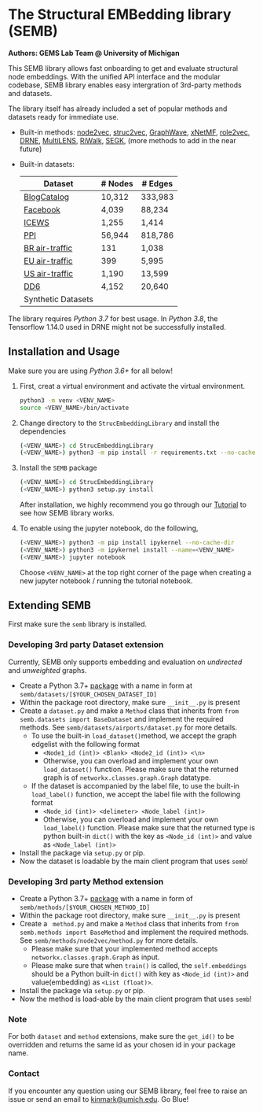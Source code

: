# The Structural EMBedding library (SEMB)

**Authors: GEMS Lab Team @ University of Michigan**

This SEMB library allows fast onboarding to get and evaluate structural node embeddings. With the unified API interface and the modular codebase, SEMB library enables easy intergration of 3rd-party methods and datasets.

The library itself has already included a set of popular methods and datasets ready for immediate use.

- Built-in methods: [node2vec](https://github.com/aditya-grover/node2vec), [struc2vec](https://github.com/leoribeiro/struc2vec), [GraphWave](https://github.com/snap-stanford/graphwave), [xNetMF](https://github.com/GemsLab/REGAL), [role2vec](https://github.com/benedekrozemberczki/role2vec), [DRNE](https://github.com/tadpole/DRNE), [MultiLENS](https://github.com/GemsLab/MultiLENS), [RiWalk](github.com/maxuewei2/RiWalk), [SEGK](https://github.com/giannisnik/segk), (more methods to add in the near future)

- Built-in datasets: 

  | Dataset                                                      | # Nodes | # Edges |
  | ------------------------------------------------------------ | ------- | ------- |
  | [BlogCatalog](http://snap.stanford.edu/node2vec/)            | 10,312  | 333,983 |
  | [Facebook](http://snap.stanford.edu/data/egonets-Facebook.html) | 4,039   | 88,234  |
  | [ICEWS](https://dataverse.harvard.edu/dataset.xhtml?persistentId=doi:10.7910/DVN/QI2T9A) | 1,255   | 1,414   |
  | [PPI](snap.stanford.edu/graphsage/)                          | 56,944  | 818,786 |
  | [BR air-traffic](https://github.com/leoribeiro/struc2vec/tree/master/graph) | 131     | 1,038   |
  | [EU air-traffic](https://github.com/leoribeiro/struc2vec/tree/master/graph) | 399     | 5,995   |
  | [US air-traffic](https://github.com/leoribeiro/struc2vec/tree/master/graph) | 1,190   | 13,599  |
  | [DD6](https://ls11-www.cs.tu-dortmund.de/staff/morris/graphkerneldatasets) | 4,152   | 20,640  |
  | Synthetic Datasets                                           |         |         |

The library requires *Python 3.7* for best usage. In *Python 3.8*, the Tensorflow 1.14.0 used in DRNE might not be successfully installed.

## Installation and Usage

Make sure you are using *Python 3.6+* for all below!

1. First, creat a virtual environment and activate the virtual environment.

   ```bash
   python3 -m venv <VENV_NAME>
   source <VENV_NAME>/bin/activate
   ```

2. Change directory to the `StrucEmbeddingLibrary` and install the dependencies

   ```bash
   (<VENV_NAME>) cd StrucEmbeddingLibrary
   (<VENV_NAME>) python3 -m pip install -r requirements.txt --no-cache-dir
   ```

3. Install the `SEMB` package

   ```bash
   (<VENV_NAME>) cd StrucEmbeddingLibrary
   (<VENV_NAME>) python3 setup.py install
   ```

   After installation, we  highly recommend you go through our [Tutorial](https://github.com/GemsLab/StrucEmbeddingLibrary/blob/master/Tutorial.ipynb) to see how SEMB library works.

4. To enable using the jupyter notebook, do the following,

   ```bash
   (<VENV_NAME>) python3 -m pip install ipykernel --no-cache-dir
   (<VENV_NAME>) python3 -m ipykernel install --name=<VENV_NAME>
   (<VENV_NAME>) jupyter notebook
   ```

   Choose `<VENV_NAME>` at the top right corner of the page when creating a new jupyter notebook / running the tutorial notebook.



## Extending SEMB

First make sure the `semb` library is installed.

### Developing 3rd party Dataset extension

Currently, SEMB only supports embedding and evaluation on *undirected* and *unweighted* graphs.

- Create a Python 3.7+ [package](https://packaging.python.org/tutorials/packaging-projects/) with a name in form at `semb/datasets/[$YOUR_CHOSEN_DATASET_ID]`
- Within the package root directory, make sure `__init__.py` is present
- Create a `dataset.py` and make a `Method` class that inherits from `from semb.datasets import BaseDataset` and implement the required methods. See `semb/datasets/airports/dataset.py` for more details.
  - To use the built-in `load_dataset()`method, we accept the graph edgelist with the following format
    - `<Node1_id (int)> <Blank> <Node2_id (int)> <\n>`
    - Otherwise, you can overload and implement your own `load_dataset()` function. Please make sure that the returned graph is of `networkx.classes.graph.Graph` datatype. 
  - If the dataset is accompanied by the label file, to use the built-in `load_label()` function, we accept the label file with the following format
    - `<Node_id (int)> <delimeter> <Node_label (int)>`
    - Otherwise, you can overload and implement your own `load_label()` function. Please make sure that the returned type is python built-in `dict()` with the key as `<Node_id (int)>` and value as `<Node_label (int)>`
- Install the package via `setup.py` or pip.
- Now the dataset is loadable by the main client program that uses `semb`!

### Developing 3rd party Method extension

- Create a Python 3.7+ [package](https://packaging.python.org/tutorials/packaging-projects/) with a name in form of `semb/methods/[$YOUR_CHOSEN_METHOD_ID]`
- Within the package root directory, make sure `__init__.py` is present
- Create a ` method.py` and make a `Method` class that inherits from `from semb.methods import BaseMethod` and implement the required methods. See `semb/methods/node2vec/method.py` for more details.
  - Please make sure that your implemented method accepts `networkx.classes.graph.Graph` as input.
  - Please make sure that when `train()` is called, the `self.embeddings` should be a Python built-in `dict()` with key as `<Node_id (int)>` and value(embedding) as `<List (float)>`.
- Install the package via `setup.py` or pip.
- Now the method is load-able by the main client program that uses `semb`!

### Note
For both `dataset` and `method` extensions, make sure the `get_id()` to be overridden and returns the same id as your chosen id in your package name.

### Contact

If you encounter any question using our SEMB library, feel free to raise an issue or send an email to [kinmark@umich.edu](kinmark@umich.edu). Go Blue!
